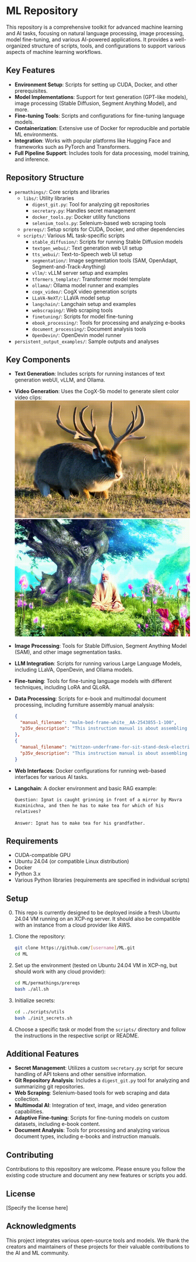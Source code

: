 # ML Repository

This repository is a comprehensive toolkit for advanced machine learning and AI tasks, focusing on natural language processing, image processing, model fine-tuning, and various AI-powered applications. It provides a well-organized structure of scripts, tools, and configurations to support various aspects of machine learning workflows.

## Key Features

- **Environment Setup**: Scripts for setting up CUDA, Docker, and other prerequisites.
- **Model Implementations**: Support for text generation (GPT-like models), image processing (Stable Diffusion, Segment Anything Model), and more.
- **Fine-tuning Tools**: Scripts and configurations for fine-tuning language models.
- **Containerization**: Extensive use of Docker for reproducible and portable ML environments.
- **Integration**: Works with popular platforms like Hugging Face and frameworks such as PyTorch and Transformers.
- **Full Pipeline Support**: Includes tools for data processing, model training, and inference.

## Repository Structure

- `permathings/`: Core scripts and libraries
  - `libs/`: Utility libraries
    - `digest_git.py`: Tool for analyzing git repositories
    - `secretary.py`: Handles secret management
    - `docker_tools.py`: Docker utility functions
    - `selenium_tools.py`: Selenium-based web scraping tools
  - `prereqs/`: Setup scripts for CUDA, Docker, and other dependencies
  - `scripts/`: Various ML task-specific scripts
    - `stable_diffusion/`: Scripts for running Stable Diffusion models
    - `textgen_webui/`: Text generation web UI setup
    - `tts_webui/`: Text-to-Speech web UI setup
    - `segmentation/`: Image segmentation tools (SAM, OpenAdapt, Segment-and-Track-Anything)
    - `vllm/`: vLLM server setup and examples
    - `tformers_template/`: Transformer model template
    - `ollama/`: Ollama model runner and examples
    - `cogx_video/`: CogX video generation scripts
    - `LLaVA-NeXT/`: LLaVA model setup
    - `langchain/`: Langchain setup and examples
    - `webscraping/`: Web scraping tools
    - `finetuning/`: Scripts for model fine-tuning
    - `ebook_processing/`: Tools for processing and analyzing e-books
    - `document_processing/`: Document analysis tools
    - `OpenDevin/`: OpenDevin model runner
- `persistent_output_examples/`: Sample outputs and analyses

## Key Components

- **Text Generation**: Includes scripts for running instances of text generation webUI, vLLM, and Ollama.
- **Video Generation**: Uses the CogX-5b model to generate silent color video clips:
  ![Jackalope GIF](permathings/persistent_output_examples/a_peculiar_creature__part_rabb.gif)
  ![Shangri-La GIF](permathings/persistent_output_examples/in_the_hidden_valley_of_shangr.gif)

- **Image Processing**: Tools for Stable Diffusion, Segment Anything Model (SAM), and other image segmentation tasks.
- **LLM Integration**: Scripts for running various Large Language Models, including LLaVA, OpenDevin, and Ollama models.
- **Fine-tuning**: Tools for fine-tuning language models with different techniques, including LoRA and QLoRA.
- **Data Processing**: Scripts for e-book and multimodal document processing, including furniture assembly manual analysis:
  ```json
  {
    "manual_filename": "malm-bed-frame-white__AA-2543855-1-100",
    "p35v_description": "This instruction manual is about assembling a furniture piece, specifically a bed frame, as indicated by the diagrams and illustrations showing the assembly process."
  },
  {
    "manual_filename": "mittzon-underframe-for-sit-stand-desk-electric-black__AA-2445413-2-100",
    "p35v_description": "This instruction manual is about assembling a MITTZON desk."
  }
  ```
- **Web Interfaces**: Docker configurations for running web-based interfaces for various AI tasks.
- **Langchain**: A docker environment and basic RAG example:
  ```
  Question: Ignat is caught grinning in front of a mirror by Mavra Kuzminichna, and then he has to make tea for which of his relatives?

  Answer: Ignat has to make tea for his grandfather.
  ```

## Requirements

- CUDA-compatible GPU
- Ubuntu 24.04 (or compatible Linux distribution)
- Docker
- Python 3.x
- Various Python libraries (requirements are specified in individual scripts)

## Setup

0. This repo is currently designed to be deployed inside a fresh Ubuntu 24.04 VM running on an XCP-ng server. It should also be compatible with an instance from a cloud provider like AWS.

1. Clone the repository:
   ```bash
   git clone https://github.com/[username]/ML.git
   cd ML
   ```

2. Set up the environment (tested on Ubuntu 24.04 VM in XCP-ng, but should work with any cloud provider):
   ```bash
   cd ML/permathings/prereqs
   bash ./all.sh
   ```

3. Initialize secrets:
   ```bash
   cd ../scripts/utils
   bash ./init_secrets.sh
   ```

4. Choose a specific task or model from the `scripts/` directory and follow the instructions in the respective script or README.

## Additional Features

- **Secret Management**: Utilizes a custom `secretary.py` script for secure handling of API tokens and other sensitive information.
- **Git Repository Analysis**: Includes a `digest_git.py` tool for analyzing and summarizing git repositories.
- **Web Scraping**: Selenium-based tools for web scraping and data collection.
- **Multimodal AI**: Integration of text, image, and video generation capabilities.
- **Adaptive Fine-tuning**: Scripts for fine-tuning models on custom datasets, including e-book content.
- **Document Analysis**: Tools for processing and analyzing various document types, including e-books and instruction manuals.

## Contributing

Contributions to this repository are welcome. Please ensure you follow the existing code structure and document any new features or scripts you add.

## License

[Specify the license here]

## Acknowledgments

This project integrates various open-source tools and models. We thank the creators and maintainers of these projects for their valuable contributions to the AI and ML community.